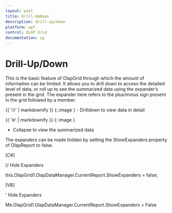 ```yaml
---
layout: post
title: Drill-UpDown
description: drill-up/down
platform: wpf
control: OLAP Grid
documentation: ug
---
```


# Drill-Up/Down

This is the basic feature of OlapGrid through which the amount of information can be limited. It allows you to drill down to access the detailed level of data, or roll up to see the summarized data using the expander’s present in the grid. The expander here refers to the plus/minus sign present in the grid followed by a member.

{{ '![](Drill-UpDown_images/Drill-UpDown_img1.png)' | markdownify }}
{:.image }
    	-    Drilldown to view data in detail

{{ '![](Drill-UpDown_images/Drill-UpDown_img2.png)' | markdownify }}
{:.image }
-    Collapse to view the summarized data

The expanders can be made hidden by setting the ShowExpanders property of OlapReport to false.

[C#]



// Hide Expanders

this.OlapGrid1.OlapDataManager.CurrentReport.ShowExpanders = false;



[VB]



' Hide Expanders

Me.OlapGrid1.OlapDataManager.CurrentReport.ShowExpanders = False




